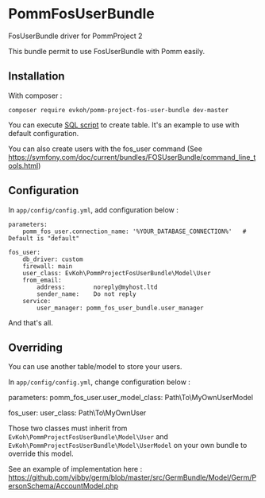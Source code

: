 # PommFosUserBundle

FosUserBundle driver for PommProject 2

This bundle permit to use FosUserBundle with Pomm easily.

## Installation

With composer :
```
composer require evkoh/pomm-project-fos-user-bundle dev-master
```

You can execute [SQL script](src/lib/Resources/database/tables.sql) to create table.
It's an example to use with default configuration.

You can also create users with the fos_user command (See https://symfony.com/doc/current/bundles/FOSUserBundle/command_line_tools.html)

## Configuration

In `app/config/config.yml`, add configuration below :

```
parameters:
    pomm_fos_user.connection_name: '%YOUR_DATABASE_CONNECTION%'   # Default is "default"

fos_user:
    db_driver: custom
    firewall: main
    user_class: EvKoh\PommProjectFosUserBundle\Model\User
    from_email:
        address:        noreply@myhost.ltd
        sender_name:    Do not reply
    service:
        user_manager: pomm_fos_user_bundle.user_manager
```

And that's all.

## Overriding

You can use another table/model to store your users.

In `app/config/config.yml`, change configuration below :

parameters:
    pomm_fos_user.user_model_class: Path\To\MyOwnUserModel

fos_user:
    user_class: Path\To\MyOwnUser

Those two classes must inherit from `EvKoh\PommProjectFosUserBundle\Model\User` and `EvKoh\PommProjectFosUserBundle\Model\UserModel` on your own bundle to override this model.

See an example of implementation here : https://github.com/vibby/germ/blob/master/src/GermBundle/Model/Germ/PersonSchema/AccountModel.php
